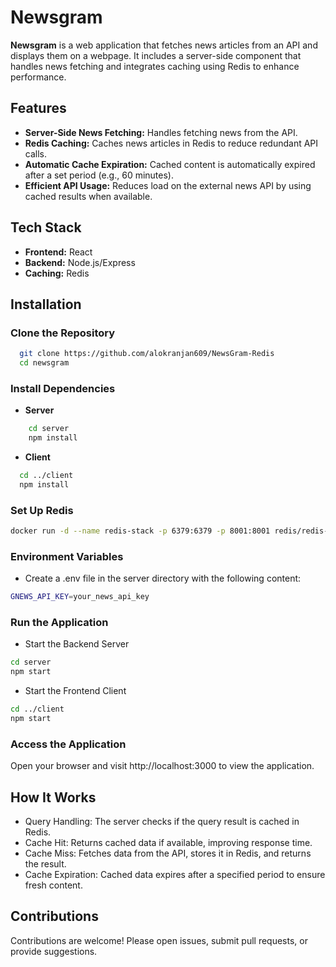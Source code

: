 # Newsgram

**Newsgram** is a web application that fetches news articles from an API and displays them on a webpage. It includes a server-side component that handles news fetching and integrates caching using Redis to enhance performance.

## Features

- **Server-Side News Fetching:** Handles fetching news from the API.
- **Redis Caching:** Caches news articles in Redis to reduce redundant API calls.
- **Automatic Cache Expiration:** Cached content is automatically expired after a set period (e.g., 60 minutes).
- **Efficient API Usage:** Reduces load on the external news API by using cached results when available.

## Tech Stack

- **Frontend:** React
- **Backend:** Node.js/Express
- **Caching:** Redis

## Installation

### Clone the Repository
```bash
  git clone https://github.com/alokranjan609/NewsGram-Redis
  cd newsgram
```
### Install Dependencies
- **Server**
```bash
    cd server
    npm install
```
- **Client**
```bash
  cd ../client
  npm install
```
### Set Up Redis
```bash
docker run -d --name redis-stack -p 6379:6379 -p 8001:8001 redis/redis-stack:latest
```
### Environment Variables
- Create a .env file in the server directory with the following content:
```bash
GNEWS_API_KEY=your_news_api_key
```
### Run the Application
- Start the Backend Server
```bash
cd server
npm start
```
- Start the Frontend Client
```bash
cd ../client
npm start
```
### Access the Application
Open your browser and visit http://localhost:3000 to view the application.

## How It Works
- Query Handling: The server checks if the query result is cached in Redis.
- Cache Hit: Returns cached data if available, improving response time.
- Cache Miss: Fetches data from the API, stores it in Redis, and returns the result.
- Cache Expiration: Cached data expires after a specified period to ensure fresh content.

## Contributions
Contributions are welcome! Please open issues, submit pull requests, or provide suggestions.
